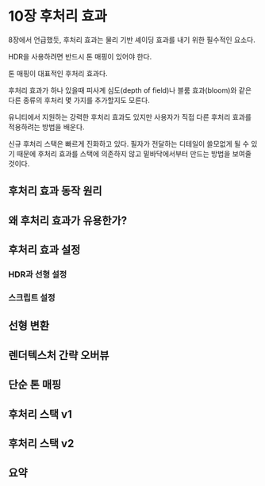 # 10장 후처리 효과

8장에서 언급했듯, 후처리 효과는 물리 기반 셰이딩 효과를 내기 위한 필수적인 요소다.

HDR을 사용하려면 반드시 톤 매핑이 있어야 한다.

톤 매핑이 대표적인 후처리 효과다.

후처리 효과가 하나 있을때 피사계 심도(depth of field)나 블룸 효과(bloom)와 같은 다른 종류의 후처리 몇 가지를 추가할지도 모른다.

유니티에서 지원하는 강력한 후처리 효과도 있지만 사용자가 직접 다른 후처리 효과를 적용하려는 방법을 배운다.

신규 후처리 스택은 빠르게 진화하고 있다. 필자가 전달하는 디테일이 쓸모없게 될 수 있기 때문에 후처리 효과를 스택에 의존하지 않고 밑바닥에서부터 만드는 방법을 보여줄 것이다.



## 후처리 효과 동작 원리

## 왜 후처리 효과가 유용한가?

## 후처리 효과 설정

### HDR과 선형 설정

### 스크립트 설정

## 선형 변환

## 렌더텍스처 간략 오버뷰

## 단순 톤 매핑

## 후처리 스택 v1

## 후처리 스택 v2

## 요약

